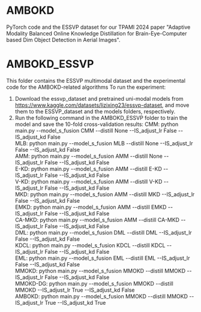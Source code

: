 # AMBOKD
PyTorch code and the ESSVP dataset for our TPAMI 2024 paper "Adaptive Modality Balanced Online Knowledge Distillation for Brain-Eye-Computer based Dim Object Detection in Aerial Images".

# AMBOKD_ESSVP
This folder contains the ESSVP multimodal dataset and the experimental code for the AMBOKD-related algorithms
To run the experiment:
1. Download the essvp_dataset and pretrained uni-modal models from https://www.kaggle.com/datasets/lizixing23/essvp-dataset, and move them to the ESSVP_dataset and the models folders, respectively.
2. Run the following command in the AMBOKD_ESSVP folder to train the model and save the 10-fold cross-validation results:
   CMM: python main.py --model_s_fusion CMM --distill None --IS_adjust_lr False --IS_adjust_kd False  
   MLB: python main.py --model_s_fusion MLB --distill None --IS_adjust_lr False --IS_adjust_kd False  
   AMM: python main.py --model_s_fusion AMM --distill None --IS_adjust_lr False --IS_adjust_kd False  
   E-KD: python main.py --model_s_fusion AMM --distill E-KD --IS_adjust_lr False --IS_adjust_kd False  
   V-KD: python main.py --model_s_fusion AMM --distill V-KD --IS_adjust_lr False --IS_adjust_kd False  
   MKD: python main.py --model_s_fusion AMM --distill MKD --IS_adjust_lr False --IS_adjust_kd False  
   EMKD: python main.py --model_s_fusion AMM --distill EMKD --IS_adjust_lr False --IS_adjust_kd False  
   CA-MKD: python main.py --model_s_fusion AMM --distill CA-MKD --IS_adjust_lr False --IS_adjust_kd False  
   DML: python main.py --model_s_fusion DML --distill DML --IS_adjust_lr False --IS_adjust_kd False  
   KDCL: python main.py --model_s_fusion KDCL --distill KDCL --IS_adjust_lr False --IS_adjust_kd False  
   EML: python main.py --model_s_fusion EML --distill EML --IS_adjust_lr False --IS_adjust_kd False  
   MMOKD: python main.py --model_s_fusion MMOKD --distill MMOKD --IS_adjust_lr False --IS_adjust_kd False  
   MMOKD-DG: python main.py --model_s_fusion MMOKD --distill MMOKD --IS_adjust_lr True --IS_adjust_kd False  
   AMBOKD: python main.py --model_s_fusion MMOKD --distill MMOKD --IS_adjust_lr True --IS_adjust_kd True

